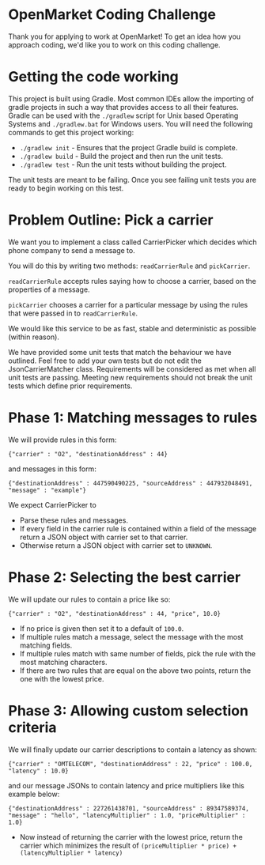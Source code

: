 # OpenMarket Coding Challenge

Thank you for applying to work at OpenMarket! To get an idea how you approach
coding, we'd like you to work on this coding challenge.

# Getting the code working

This project is built using Gradle. Most common IDEs allow the importing of gradle projects in such a way that provides
access to all their features. Gradle can be used with the `./gradlew` script for Unix based Operating Systems and
`./gradlew.bat` for Windows users. You will need the following commands to get this project working:
* `./gradlew init` - Ensures that the project Gradle build is complete.
* `./gradlew build` - Build the project and then run the unit tests.
* `./gradlew test` - Run the unit tests without building the project.

The unit tests are meant to be failing. Once you see failing unit tests you are ready to begin working on this test.

# Problem Outline: Pick a carrier

We want you to implement a class called CarrierPicker which decides which phone company to send a message to.

You will do this by writing two methods: `readCarrierRule` and `pickCarrier`.

`readCarrierRule` accepts rules saying how to choose a carrier, based on the
properties of a message.

`pickCarrier` chooses a carrier for a particular message by using the rules
that were passed in to `readCarrierRule`.

We would like this service to be as fast, stable and deterministic as possible (within reason).

We have provided some unit tests that match the behaviour we have outlined.
Feel free to add your own tests but do not edit the JsonCarrierMatcher class. Requirements will be considered as met when all
unit tests are passing. Meeting new requirements should not break the unit tests which define prior requirements.

# Phase 1: Matching messages to rules

We will provide rules in this form:
```
{"carrier" : "O2", "destinationAddress" : 44}
```
and messages in this form:
```
{"destinationAddress" : 447590490225, "sourceAddress" : 447932048491, "message" : "example"}
```
We expect CarrierPicker to
* Parse these rules and messages.
* If every field in the carrier rule is contained within a field of the message return a JSON object with carrier set to
that carrier.
* Otherwise return a JSON object with carrier set to `UNKNOWN`.

# Phase 2: Selecting the best carrier

We will update our rules to contain a price like so:
```
{"carrier" : "O2", "destinationAddress" : 44, "price", 10.0}
```
* If no price is given then set it to a default of `100.0`.
* If multiple rules match a message, select the message with the most matching fields.
* If multiple rules match with same number of fields, pick the rule with the most matching characters.
* If there are two rules that are equal on the above two points, return the one with the lowest price.

# Phase 3: Allowing custom selection criteria

We will finally update our carrier descriptions to contain a latency as shown:
```
{"carrier" : "OMTELECOM", "destinationAddress" : 22, "price" : 100.0, "latency" : 10.0}
```
and our message JSONs to contain latency and price multipliers like this example below:
```
{"destinationAddress" : 227261438701, "sourceAddress" : 89347589374, "message" : "hello", "latencyMultiplier" : 1.0, "priceMultiplier" : 1.0}
```
* Now instead of returning the carrier with the lowest price, return the carrier which minimizes the result of 
`(priceMultiplier * price) + (latencyMultiplier * latency)`
